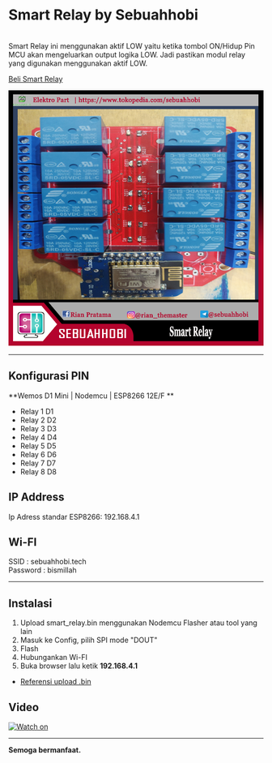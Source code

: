# Smart Relay by Sebuahhobi
<br>
Smart Relay ini menggunakan aktif LOW yaitu ketika tombol ON/Hidup Pin MCU akan mengeluarkan output logika LOW. Jadi pastikan modul relay yang digunakan menggunakan aktif LOW.

[Beli Smart Relay](https://www.tokopedia.com/sebuahhobi/smart-relay-8-channel-wemos-d1-mini-full-group "Smart Relay by Sebuahhobi")

![Smart Relay](/Smart_Relay.jpg "Smart Relay")

---

## Konfigurasi PIN

**Wemos D1 Mini | Nodemcu | ESP8266 12E/F **
- Relay 1 D1
- Relay 2 D2
- Relay 3 D3
- Relay 4 D4
- Relay 5 D5
- Relay 6 D6
- Relay 7 D7
- Relay 8 D8

## IP Address
Ip Adress standar ESP8266: 192.168.4.1

## Wi-FI

SSID     : sebuahhobi.tech <br>
Password : bismillah

---

## Instalasi
 1. Upload smart_relay.bin menggunakan Nodemcu Flasher atau tool yang lain
 2. Masuk ke Config, pilih SPI mode "DOUT"
 3. Flash
 4. Hubungankan Wi-FI
 5. Buka browser lalu ketik **192.168.4.1**

* [Referensi upload .bin](https://somtips.com/how-to-flash-bin-file-to-esp8266-nodemcu-from-windows-os.)

## Video
[![Watch on](https://img.youtube.com/vi/m_jjIj7Gzmc/0.jpg)](https://www.youtube.com/watch?v=m_jjIj7Gzmc&ab_channel=HobiElektro)

---
**Semoga bermanfaat.**
